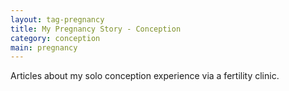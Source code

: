 ```yaml
---
layout: tag-pregnancy
title: My Pregnancy Story - Conception
category: conception
main: pregnancy
---
```


Articles about my solo conception experience via a fertility clinic.
